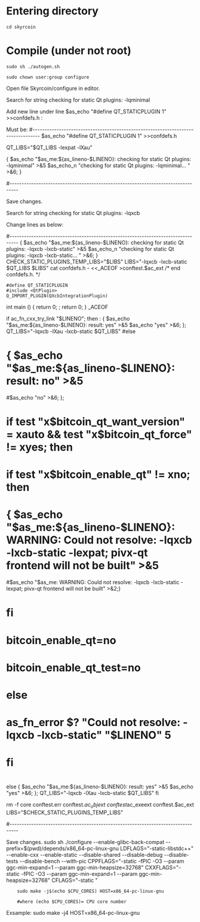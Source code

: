 # Entering directory
	cd skyrcoin

# Compile (under not root)
	sudo sh ./autogen.sh

	sudo chown user:group configure




Open file Skyrcoin/configure in editor.


Search for string 
	checking for static Qt plugins: -lqminimal

Add new line under line $as_echo "#define QT_STATICPLUGIN 1" >>confdefs.h :

Must be:
#---------------------------------------------------------------------------------
$as_echo "#define QT_STATICPLUGIN 1" >>confdefs.h

QT_LIBS="$QT_LIBS  -lexpat -lXau" 

  { $as_echo "$as_me:${as_lineno-$LINENO}: checking for static Qt plugins: -lqminimal" >&5
$as_echo_n "checking for static Qt plugins: -lqminimal... " >&6; }

#---------------------------------------------------------------------------------

Save changes.




Search for string
	checking for static Qt plugins: -lqxcb

Change lines as below:

#---------------------------------------------------------------------------------
  { $as_echo "$as_me:${as_lineno-$LINENO}: checking for static Qt plugins: -lqxcb -lxcb-static" >&5
$as_echo_n "checking for static Qt plugins: -lqxcb -lxcb-static... " >&6; }
  CHECK_STATIC_PLUGINS_TEMP_LIBS="$LIBS"
  LIBS="-lqxcb -lxcb-static $QT_LIBS $LIBS"
  cat confdefs.h - <<_ACEOF >conftest.$ac_ext
/* end confdefs.h.  */

    #define QT_STATICPLUGIN
    #include <QtPlugin>
    Q_IMPORT_PLUGIN(QXcbIntegrationPlugin)
int
main ()
{
return 0;
  ;
  return 0;
}
_ACEOF

if ac_fn_cxx_try_link "$LINENO"; then :
  { $as_echo "$as_me:${as_lineno-$LINENO}: result: yes" >&5
$as_echo "yes" >&6; }; QT_LIBS="-lqxcb  -lXau -lxcb-static $QT_LIBS"
#else
#  { $as_echo "$as_me:${as_lineno-$LINENO}: result: no" >&5
#$as_echo "no" >&6; };
#  if test "x$bitcoin_qt_want_version" = xauto && test "x$bitcoin_qt_force" != xyes; then
#    if test "x$bitcoin_enable_qt" != xno; then
#      { $as_echo "$as_me:${as_lineno-$LINENO}: WARNING: Could not resolve: -lqxcb -lxcb-static -lexpat; pivx-qt frontend will not be built" >&5
#$as_echo "$as_me: WARNING: Could not resolve: -lqxcb -lxcb-static -lexpat; pivx-qt frontend will not be built" >&2;}
#    fi
#    bitcoin_enable_qt=no
#    bitcoin_enable_qt_test=no
#  else
#    as_fn_error $? "Could not resolve: -lqxcb -lxcb-static" "$LINENO" 5
#  fi
#

else
  { $as_echo "$as_me:${as_lineno-$LINENO}: result: yes" >&5
$as_echo "yes" >&6; }; QT_LIBS="-lqxcb  -lXau -lxcb-static $QT_LIBS"
fi

rm -f core conftest.err conftest.$ac_objext \
    conftest$ac_exeext conftest.$ac_ext
  LIBS="$CHECK_STATIC_PLUGINS_TEMP_LIBS"

#---------------------------------------------------------------------------------

Save changes.
        sudo sh ./configure --enable-glibc-back-compat --prefix=$(pwd)/depends/x86_64-pc-linux-gnu LDFLAGS="-static-libstdc++" --enable-cxx --enable-static --disable-shared --disable-debug --disable-tests --disable-bench --with-pic CPPFLAGS="-static -fPIC -O3 --param ggc-min-expand=1 --param ggc-min-heapsize=32768" CXXFLAGS="-static -fPIC -O3 --param ggc-min-expand=1 --param ggc-min-heapsize=32768" CFLAGS="-static "

        sudo make -j$(echo $CPU_CORES) HOST=x86_64-pc-linux-gnu

        #where (echo $CPU_CORES)= CPU core number
Exsample:
        sudo make -j4 HOST=x86_64-pc-linux-gnu
